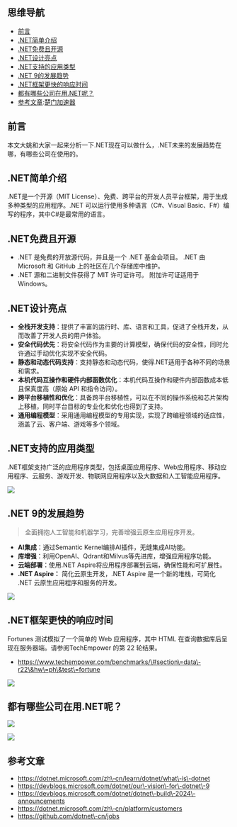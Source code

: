 ## 思维导航

* [前言](https://github.com)
* [.NET简单介绍](https://github.com)
* [.NET免费且开源](https://github.com)
* [.NET设计亮点](https://github.com)
* [.NET支持的应用类型](https://github.com)
* [.NET 9的发展趋势](https://github.com)
* [.NET框架更快的响应时间](https://github.com)
* [都有哪些公司在用.NET呢？](https://github.com)
* [参考文章](https://github.com):[楚门加速器](https://shexiangshi.org)

## 前言


本文大姚和大家一起来分析一下.NET现在可以做什么，.NET未来的发展趋势在哪，有哪些公司在使用的。


## .NET简单介绍


.NET是一个开源（MIT License）、免费、跨平台的开发人员平台框架，用于生成多种类型的应用程序。.NET 可以运行使用多种语言（C\#、Visual Basic、F\#）编写的程序，其中C\#是最常用的语言。


## .NET免费且开源


* .NET 是免费的开放源代码，并且是一个 .NET 基金会项目。 .NET 由 Microsoft 和 GitHub 上的社区在几个存储库中维护。
* .NET 源和二进制文件获得了 MIT 许可证许可。 附加许可证适用于 Windows。


## .NET设计亮点


* **全栈开发支持**：提供了丰富的运行时、库、语言和工具，促进了全栈开发，从而改善了开发人员的用户体验。
* **安全代码优先**：将安全代码作为主要的计算模型，确保代码的安全性，同时允许通过手动优化实现不安全代码。
* **静态和动态代码支持**：支持静态和动态代码，使得.NET适用于各种不同的场景和需求。
* **本机代码互操作和硬件内部函数优化**：本机代码互操作和硬件内部函数成本低且保真度高（原始 API 和指令访问）。
* **跨平台移植性和优化**：具备跨平台移植性，可以在不同的操作系统和芯片架构上移植，同时平台目标的专业化和优化也得到了支持。
* **通用编程模型**：采用通用编程模型的专用实现，实现了跨编程领域的适应性，涵盖了云、客户端、游戏等多个领域。


## .NET支持的应用类型


.NET框架支持广泛的应用程序类型，包括桌面应用程序、Web应用程序、移动应用程序、云服务、游戏开发、物联网应用程序以及大数据和人工智能应用程序。


![](https://img2024.cnblogs.com/blog/1336199/202411/1336199-20241113212338506-757475342.png)


## .NET 9的发展趋势



> 全面拥抱人工智能和机器学习，完善增强云原生应用程序开发。


* **AI集成**：通过Semantic Kernel编排AI插件，无缝集成AI功能。
* **库增强**：利用OpenAI、Qdrant和Milvus等先进库，增强应用程序功能。
* **云端部署**：使用.NET Aspire将应用程序部署到云端，确保性能和可扩展性。
* **.NET Aspire：** 简化云原生开发，.NET Aspire 是一个新的堆栈，可简化 .NET 云原生应用程序和服务的开发。


![](https://img2024.cnblogs.com/blog/1336199/202411/1336199-20241113212410623-1921415672.png)


## .NET框架更快的响应时间


Fortunes 测试模拟了一个简单的 Web 应用程序，其中 HTML 在查询数据库后呈现在服务器端。请参阅TechEmpower 的第 22 轮结果。


* https://www.techempower.com/benchmarks/\#section\=data\-r22\&hw\=ph\&test\=fortune


![](https://img2024.cnblogs.com/blog/1336199/202411/1336199-20241113212436619-1894984886.png)


## 都有哪些公司在用.NET呢？


![](https://img2024.cnblogs.com/blog/1336199/202411/1336199-20241113212449769-1550412326.png)


![](https://img2024.cnblogs.com/blog/1336199/202411/1336199-20241113212834866-55488047.png)


## 参考文章


* https://dotnet.microsoft.com/zh\-cn/learn/dotnet/what\-is\-dotnet
* https://devblogs.microsoft.com/dotnet/our\-vision\-for\-dotnet\-9
* https://devblogs.microsoft.com/dotnet/dotnet\-build\-2024\-announcements
* https://dotnet.microsoft.com/zh\-cn/platform/customers
* https://github.com/dotnet\-cn/jobs


